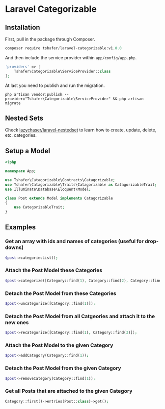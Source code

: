 # Laravel Categorizable

## Installation

First, pull in the package through Composer.

```js
composer require tshafer/laravel-categorizable:v1.0.0
```

And then include the service provider within `app/config/app.php`.

```php
'providers' => [
    Tshafer\Categorizable\ServiceProvider::class
];
```

At last you need to publish and run the migration.

```
php artisan vendor:publish --provider="Tshafer\Categorizable\ServiceProvider" && php artisan migrate
```

## Nested Sets

Check [lazychaser/laravel-nestedset](https://github.com/lazychaser/laravel-nestedset) to learn how to create, update, delete, etc. categories.

## Setup a Model
```php
<?php

namespace App;

use Tshafer\Catagorizable\Contracts\Catagorizable;
use Tshafer\Catagorizable\Traits\Catagorizable as CatagorizableTrait;
use Illuminate\Database\Eloquent\Model;

class Post extends Model implements Catagorizable
{
    use CategorizableTrait;
}

```

## Examples

### Get an array with ids and names of categories (useful for drop-downs)
```php
$post->categoriesList();
```

### Attach the Post Model these Categories
```php
$post->categorize([Category::find(1), Category::find(2), Category::find(3)]);
```

### Detach the Post Model from these Categories
```php
$post->uncategorize([Category::find(1)]);
```

### Detach the Post Model from all Catgeories and attach it to the new ones
```php
$post->recategorize([Category::find(1), Category::find(3)]);
```

### Attach the Post Model to the given Category
```php
$post->addCategory(Category::find(1));
```

### Detach the Post Model from the given Category
```php
$post->removeCategory(Category::find(1));
```

### Get all Posts that are attached to the given Category
```php
Category::first()->entries(Post::class)->get();
```